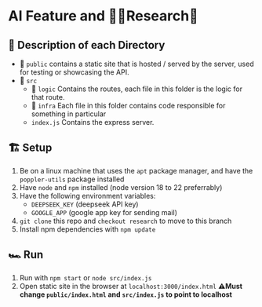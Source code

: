 # AI Feature and 👨‍🔬Research🧪

## 📜 Description of each Directory 
- 📂 `public` contains a static site that is hosted / served by the server, used for testing or showcasing the API.
- 📂 `src`
    - 📂 `logic` Contains the routes, each file in this folder is the logic for that route.
    - 📂 `infra` Each file in this folder contains code responsible for something in particular
    - `index.js` Contains the express server.

## 🏗️ Setup 
 1. Be on a linux machine that uses the `apt` package manager, and have the `poppler-utils` package installed
 2. Have `node` and `npm` installed (node version 18 to 22 preferrably)
 3. Have the following environment variables:
     - `DEEPSEEK_KEY` (deepseek API key)
     - `GOOGLE_APP` (google app key for sending mail)
 5. `git clone` this repo and `checkout research` to move to this branch
 4. Install npm dependencies with `npm update`

## 🏎️ Run 
1. Run with `npm start` or `node src/index.js`
2. Open static site in the browser at `localhost:3000/index.html` ⚠️**Must change `public/index.html` and `src/index.js` to point to localhost**
